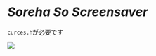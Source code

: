 # _**Soreha So Screensaver**_

`curces.h`が必要です

![](https://raw.github.com/wiki/vm-xeck/ssss/images/ssss.gif)
